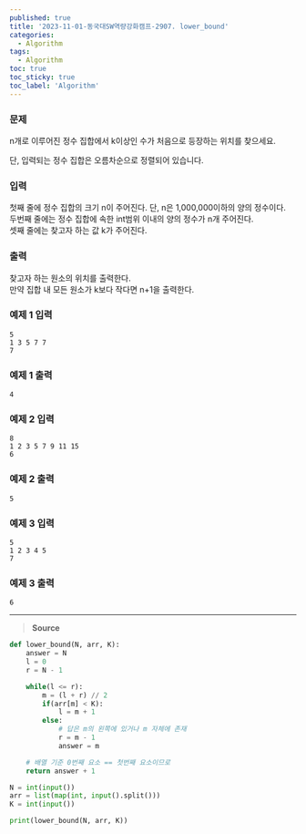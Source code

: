 ```yaml
---
published: true
title: '2023-11-01-동국대SW역량강화캠프-2907. lower_bound'
categories:
  - Algorithm
tags:
  - Algorithm
toc: true
toc_sticky: true
toc_label: 'Algorithm'
---
```


### **문제**

n개로 이루어진 정수 집합에서 k이상인 수가 처음으로 등장하는 위치를 찾으세요.

단, 입력되는 정수 집합은 오름차순으로 정렬되어 있습니다.

### **입력**

첫째 줄에 정수 집합의 크기 n이 주어진다. 단, n은 1,000,000이하의 양의 정수이다.  
두번째 줄에는 정수 집합에 속한 int범위 이내의 양의 정수가 n개 주어진다.  
셋째 줄에는 찾고자 하는 값 k가 주어진다.

### **출력**

찾고자 하는 원소의 위치를 출력한다.  
만약 집합 내 모든 원소가 k보다 작다면 n+1을 출력한다.

### **예제 1 입력**

```
5
1 3 5 7 7
7
```

### **예제 1 출력**

```
4
```

### **예제 2 입력**

```
8
1 2 3 5 7 9 11 15
6
```

### **예제 2 출력**

```
5
```

### **예제 3 입력**

```
5
1 2 3 4 5
7
```

### **예제 3 출력**

```
6
```

---

> **Source**

```python
def lower_bound(N, arr, K):
	answer = N
	l = 0
	r = N - 1

	while(l <= r):
		m = (l + r) // 2
		if(arr[m] < K):
			l = m + 1
		else:
			# 답은 m의 왼쪽에 있거나 m 자체에 존재
			r = m - 1
			answer = m

	# 배열 기준 0번째 요소 == 첫번째 요소이므로
	return answer + 1

N = int(input())
arr = list(map(int, input().split()))
K = int(input())

print(lower_bound(N, arr, K))
```

